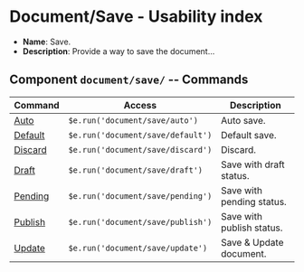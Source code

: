 # Document/Save - Usability index

*  **Name**: Save.
*  **Description**: Provide a way to save the document...

## Component `document/save/` -- Commands
| Command                                                                | Access                                             | Description         
|------------------------------------------------------------------------|----------------------------------------------------|-----------------------------------------
| [Auto](#command----erundocumentsaveauto)                               | `$e.run('document/save/auto')`                     | Auto save.
| [Default](#command----erundocumentsavedefault)                         | `$e.run('document/save/default')`                  | Default save.
| [Discard](#command----erundocumentsavediscard)                         | `$e.run('document/save/discard')`                  | Discard.
| [Draft](#command----erundocumentsavedraft)                             | `$e.run('document/save/draft')`                    | Save with draft status.
| [Pending](#command----erundocumentsavepending)                         | `$e.run('document/save/pending')`                  | Save with pending status.
| [Publish](#command----erundocumentsavepublish)                         | `$e.run('document/save/publish')`                  | Save with publish status.
| [Update](#command----erundocumentsaveupdate)                           | `$e.run('document/save/update')`                   | Save & Update document.
